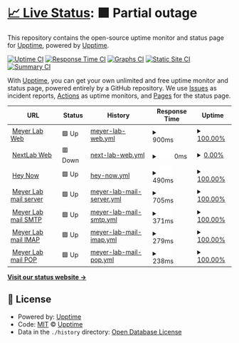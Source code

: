 # [📈 Live Status](https://demo.upptime.js.org): <!--live status--> **🟧 Partial outage**

This repository contains the open-source uptime monitor and status page for [Upptime](https://upptime.js.org), powered by [Upptime](https://github.com/upptime/upptime).

[![Uptime CI](https://github.com/upptime/upptime/workflows/Uptime%20CI/badge.svg)](https://github.com/upptime/upptime/actions?query=workflow%3A%22Uptime+CI%22)
[![Response Time CI](https://github.com/upptime/upptime/workflows/Response%20Time%20CI/badge.svg)](https://github.com/upptime/upptime/actions?query=workflow%3A%22Response+Time+CI%22)
[![Graphs CI](https://github.com/upptime/upptime/workflows/Graphs%20CI/badge.svg)](https://github.com/upptime/upptime/actions?query=workflow%3A%22Graphs+CI%22)
[![Static Site CI](https://github.com/upptime/upptime/workflows/Static%20Site%20CI/badge.svg)](https://github.com/upptime/upptime/actions?query=workflow%3A%22Static+Site+CI%22)
[![Summary CI](https://github.com/upptime/upptime/workflows/Summary%20CI/badge.svg)](https://github.com/upptime/upptime/actions?query=workflow%3A%22Summary+CI%22)

With [Upptime](https://upptime.js.org), you can get your own unlimited and free uptime monitor and status page, powered entirely by a GitHub repository. We use [Issues](https://github.com/upptime/upptime/issues) as incident reports, [Actions](https://github.com/upptime/upptime/actions) as uptime monitors, and [Pages](https://demo.upptime.js.org) for the status page.

<!--start: status pages-->
<!-- This summary is generated by Upptime (https://github.com/upptime/upptime) -->
<!-- Do not edit this manually, your changes will be overwritten -->
<!-- prettier-ignore -->
| URL | Status | History | Response Time | Uptime |
| --- | ------ | ------- | ------------- | ------ |
| <img alt="" src="https://icons.duckduckgo.com/ip3/null.ico" height="13"> [Meyer Lab Web](www.meyerlab.com.py) | 🟩 Up | [meyer-lab-web.yml](https://github.com/informaticaMeyerlab/statusPageMeyerLab/commits/HEAD/history/meyer-lab-web.yml) | <details><summary><img alt="Response time graph" src="./graphs/meyer-lab-web/response-time-week.png" height="20"> 900ms</summary><br><a href="https://demo.upptime.js.org/history/meyer-lab-web"><img alt="Response time 941" src="https://img.shields.io/endpoint?url=https%3A%2F%2Fraw.githubusercontent.com%2FinformaticaMeyerlab%2FstatusPageMeyerLab%2FHEAD%2Fapi%2Fmeyer-lab-web%2Fresponse-time.json"></a><br><a href="https://demo.upptime.js.org/history/meyer-lab-web"><img alt="24-hour response time 1282" src="https://img.shields.io/endpoint?url=https%3A%2F%2Fraw.githubusercontent.com%2FinformaticaMeyerlab%2FstatusPageMeyerLab%2FHEAD%2Fapi%2Fmeyer-lab-web%2Fresponse-time-day.json"></a><br><a href="https://demo.upptime.js.org/history/meyer-lab-web"><img alt="7-day response time 900" src="https://img.shields.io/endpoint?url=https%3A%2F%2Fraw.githubusercontent.com%2FinformaticaMeyerlab%2FstatusPageMeyerLab%2FHEAD%2Fapi%2Fmeyer-lab-web%2Fresponse-time-week.json"></a><br><a href="https://demo.upptime.js.org/history/meyer-lab-web"><img alt="30-day response time 712" src="https://img.shields.io/endpoint?url=https%3A%2F%2Fraw.githubusercontent.com%2FinformaticaMeyerlab%2FstatusPageMeyerLab%2FHEAD%2Fapi%2Fmeyer-lab-web%2Fresponse-time-month.json"></a><br><a href="https://demo.upptime.js.org/history/meyer-lab-web"><img alt="1-year response time 951" src="https://img.shields.io/endpoint?url=https%3A%2F%2Fraw.githubusercontent.com%2FinformaticaMeyerlab%2FstatusPageMeyerLab%2FHEAD%2Fapi%2Fmeyer-lab-web%2Fresponse-time-year.json"></a></details> | <details><summary><a href="https://demo.upptime.js.org/history/meyer-lab-web">100.00%</a></summary><a href="https://demo.upptime.js.org/history/meyer-lab-web"><img alt="All-time uptime 82.15%" src="https://img.shields.io/endpoint?url=https%3A%2F%2Fraw.githubusercontent.com%2FinformaticaMeyerlab%2FstatusPageMeyerLab%2FHEAD%2Fapi%2Fmeyer-lab-web%2Fuptime.json"></a><br><a href="https://demo.upptime.js.org/history/meyer-lab-web"><img alt="24-hour uptime 100.00%" src="https://img.shields.io/endpoint?url=https%3A%2F%2Fraw.githubusercontent.com%2FinformaticaMeyerlab%2FstatusPageMeyerLab%2FHEAD%2Fapi%2Fmeyer-lab-web%2Fuptime-day.json"></a><br><a href="https://demo.upptime.js.org/history/meyer-lab-web"><img alt="7-day uptime 100.00%" src="https://img.shields.io/endpoint?url=https%3A%2F%2Fraw.githubusercontent.com%2FinformaticaMeyerlab%2FstatusPageMeyerLab%2FHEAD%2Fapi%2Fmeyer-lab-web%2Fuptime-week.json"></a><br><a href="https://demo.upptime.js.org/history/meyer-lab-web"><img alt="30-day uptime 99.86%" src="https://img.shields.io/endpoint?url=https%3A%2F%2Fraw.githubusercontent.com%2FinformaticaMeyerlab%2FstatusPageMeyerLab%2FHEAD%2Fapi%2Fmeyer-lab-web%2Fuptime-month.json"></a><br><a href="https://demo.upptime.js.org/history/meyer-lab-web"><img alt="1-year uptime 81.60%" src="https://img.shields.io/endpoint?url=https%3A%2F%2Fraw.githubusercontent.com%2FinformaticaMeyerlab%2FstatusPageMeyerLab%2FHEAD%2Fapi%2Fmeyer-lab-web%2Fuptime-year.json"></a></details>
| <img alt="" src="https://icons.duckduckgo.com/ip3/8081.ico" height="13"> [NextLab Web](190.104.179.198:8081) | 🟥 Down | [next-lab-web.yml](https://github.com/informaticaMeyerlab/statusPageMeyerLab/commits/HEAD/history/next-lab-web.yml) | <details><summary><img alt="Response time graph" src="./graphs/next-lab-web/response-time-week.png" height="20"> 0ms</summary><br><a href="https://demo.upptime.js.org/history/next-lab-web"><img alt="Response time 448" src="https://img.shields.io/endpoint?url=https%3A%2F%2Fraw.githubusercontent.com%2FinformaticaMeyerlab%2FstatusPageMeyerLab%2FHEAD%2Fapi%2Fnext-lab-web%2Fresponse-time.json"></a><br><a href="https://demo.upptime.js.org/history/next-lab-web"><img alt="24-hour response time 0" src="https://img.shields.io/endpoint?url=https%3A%2F%2Fraw.githubusercontent.com%2FinformaticaMeyerlab%2FstatusPageMeyerLab%2FHEAD%2Fapi%2Fnext-lab-web%2Fresponse-time-day.json"></a><br><a href="https://demo.upptime.js.org/history/next-lab-web"><img alt="7-day response time 0" src="https://img.shields.io/endpoint?url=https%3A%2F%2Fraw.githubusercontent.com%2FinformaticaMeyerlab%2FstatusPageMeyerLab%2FHEAD%2Fapi%2Fnext-lab-web%2Fresponse-time-week.json"></a><br><a href="https://demo.upptime.js.org/history/next-lab-web"><img alt="30-day response time 0" src="https://img.shields.io/endpoint?url=https%3A%2F%2Fraw.githubusercontent.com%2FinformaticaMeyerlab%2FstatusPageMeyerLab%2FHEAD%2Fapi%2Fnext-lab-web%2Fresponse-time-month.json"></a><br><a href="https://demo.upptime.js.org/history/next-lab-web"><img alt="1-year response time 445" src="https://img.shields.io/endpoint?url=https%3A%2F%2Fraw.githubusercontent.com%2FinformaticaMeyerlab%2FstatusPageMeyerLab%2FHEAD%2Fapi%2Fnext-lab-web%2Fresponse-time-year.json"></a></details> | <details><summary><a href="https://demo.upptime.js.org/history/next-lab-web">0.00%</a></summary><a href="https://demo.upptime.js.org/history/next-lab-web"><img alt="All-time uptime 53.29%" src="https://img.shields.io/endpoint?url=https%3A%2F%2Fraw.githubusercontent.com%2FinformaticaMeyerlab%2FstatusPageMeyerLab%2FHEAD%2Fapi%2Fnext-lab-web%2Fuptime.json"></a><br><a href="https://demo.upptime.js.org/history/next-lab-web"><img alt="24-hour uptime 0.00%" src="https://img.shields.io/endpoint?url=https%3A%2F%2Fraw.githubusercontent.com%2FinformaticaMeyerlab%2FstatusPageMeyerLab%2FHEAD%2Fapi%2Fnext-lab-web%2Fuptime-day.json"></a><br><a href="https://demo.upptime.js.org/history/next-lab-web"><img alt="7-day uptime 0.00%" src="https://img.shields.io/endpoint?url=https%3A%2F%2Fraw.githubusercontent.com%2FinformaticaMeyerlab%2FstatusPageMeyerLab%2FHEAD%2Fapi%2Fnext-lab-web%2Fuptime-week.json"></a><br><a href="https://demo.upptime.js.org/history/next-lab-web"><img alt="30-day uptime 1.38%" src="https://img.shields.io/endpoint?url=https%3A%2F%2Fraw.githubusercontent.com%2FinformaticaMeyerlab%2FstatusPageMeyerLab%2FHEAD%2Fapi%2Fnext-lab-web%2Fuptime-month.json"></a><br><a href="https://demo.upptime.js.org/history/next-lab-web"><img alt="1-year uptime 52.48%" src="https://img.shields.io/endpoint?url=https%3A%2F%2Fraw.githubusercontent.com%2FinformaticaMeyerlab%2FstatusPageMeyerLab%2FHEAD%2Fapi%2Fnext-lab-web%2Fuptime-year.json"></a></details>
| <img alt="" src="https://icons.duckduckgo.com/ip3/null.ico" height="13"> [Hey Now](web.heynow.com.uy) | 🟩 Up | [hey-now.yml](https://github.com/informaticaMeyerlab/statusPageMeyerLab/commits/HEAD/history/hey-now.yml) | <details><summary><img alt="Response time graph" src="./graphs/hey-now/response-time-week.png" height="20"> 490ms</summary><br><a href="https://demo.upptime.js.org/history/hey-now"><img alt="Response time 394" src="https://img.shields.io/endpoint?url=https%3A%2F%2Fraw.githubusercontent.com%2FinformaticaMeyerlab%2FstatusPageMeyerLab%2FHEAD%2Fapi%2Fhey-now%2Fresponse-time.json"></a><br><a href="https://demo.upptime.js.org/history/hey-now"><img alt="24-hour response time 265" src="https://img.shields.io/endpoint?url=https%3A%2F%2Fraw.githubusercontent.com%2FinformaticaMeyerlab%2FstatusPageMeyerLab%2FHEAD%2Fapi%2Fhey-now%2Fresponse-time-day.json"></a><br><a href="https://demo.upptime.js.org/history/hey-now"><img alt="7-day response time 490" src="https://img.shields.io/endpoint?url=https%3A%2F%2Fraw.githubusercontent.com%2FinformaticaMeyerlab%2FstatusPageMeyerLab%2FHEAD%2Fapi%2Fhey-now%2Fresponse-time-week.json"></a><br><a href="https://demo.upptime.js.org/history/hey-now"><img alt="30-day response time 473" src="https://img.shields.io/endpoint?url=https%3A%2F%2Fraw.githubusercontent.com%2FinformaticaMeyerlab%2FstatusPageMeyerLab%2FHEAD%2Fapi%2Fhey-now%2Fresponse-time-month.json"></a><br><a href="https://demo.upptime.js.org/history/hey-now"><img alt="1-year response time 394" src="https://img.shields.io/endpoint?url=https%3A%2F%2Fraw.githubusercontent.com%2FinformaticaMeyerlab%2FstatusPageMeyerLab%2FHEAD%2Fapi%2Fhey-now%2Fresponse-time-year.json"></a></details> | <details><summary><a href="https://demo.upptime.js.org/history/hey-now">100.00%</a></summary><a href="https://demo.upptime.js.org/history/hey-now"><img alt="All-time uptime 99.90%" src="https://img.shields.io/endpoint?url=https%3A%2F%2Fraw.githubusercontent.com%2FinformaticaMeyerlab%2FstatusPageMeyerLab%2FHEAD%2Fapi%2Fhey-now%2Fuptime.json"></a><br><a href="https://demo.upptime.js.org/history/hey-now"><img alt="24-hour uptime 100.00%" src="https://img.shields.io/endpoint?url=https%3A%2F%2Fraw.githubusercontent.com%2FinformaticaMeyerlab%2FstatusPageMeyerLab%2FHEAD%2Fapi%2Fhey-now%2Fuptime-day.json"></a><br><a href="https://demo.upptime.js.org/history/hey-now"><img alt="7-day uptime 100.00%" src="https://img.shields.io/endpoint?url=https%3A%2F%2Fraw.githubusercontent.com%2FinformaticaMeyerlab%2FstatusPageMeyerLab%2FHEAD%2Fapi%2Fhey-now%2Fuptime-week.json"></a><br><a href="https://demo.upptime.js.org/history/hey-now"><img alt="30-day uptime 100.00%" src="https://img.shields.io/endpoint?url=https%3A%2F%2Fraw.githubusercontent.com%2FinformaticaMeyerlab%2FstatusPageMeyerLab%2FHEAD%2Fapi%2Fhey-now%2Fuptime-month.json"></a><br><a href="https://demo.upptime.js.org/history/hey-now"><img alt="1-year uptime 99.90%" src="https://img.shields.io/endpoint?url=https%3A%2F%2Fraw.githubusercontent.com%2FinformaticaMeyerlab%2FstatusPageMeyerLab%2FHEAD%2Fapi%2Fhey-now%2Fuptime-year.json"></a></details>
| <img alt="" src="https://icons.duckduckgo.com/ip3/null.ico" height="13"> [Meyer Lab mail server](vps-1397470-x.dattaweb.com) | 🟩 Up | [meyer-lab-mail-server.yml](https://github.com/informaticaMeyerlab/statusPageMeyerLab/commits/HEAD/history/meyer-lab-mail-server.yml) | <details><summary><img alt="Response time graph" src="./graphs/meyer-lab-mail-server/response-time-week.png" height="20"> 705ms</summary><br><a href="https://demo.upptime.js.org/history/meyer-lab-mail-server"><img alt="Response time 636" src="https://img.shields.io/endpoint?url=https%3A%2F%2Fraw.githubusercontent.com%2FinformaticaMeyerlab%2FstatusPageMeyerLab%2FHEAD%2Fapi%2Fmeyer-lab-mail-server%2Fresponse-time.json"></a><br><a href="https://demo.upptime.js.org/history/meyer-lab-mail-server"><img alt="24-hour response time 733" src="https://img.shields.io/endpoint?url=https%3A%2F%2Fraw.githubusercontent.com%2FinformaticaMeyerlab%2FstatusPageMeyerLab%2FHEAD%2Fapi%2Fmeyer-lab-mail-server%2Fresponse-time-day.json"></a><br><a href="https://demo.upptime.js.org/history/meyer-lab-mail-server"><img alt="7-day response time 705" src="https://img.shields.io/endpoint?url=https%3A%2F%2Fraw.githubusercontent.com%2FinformaticaMeyerlab%2FstatusPageMeyerLab%2FHEAD%2Fapi%2Fmeyer-lab-mail-server%2Fresponse-time-week.json"></a><br><a href="https://demo.upptime.js.org/history/meyer-lab-mail-server"><img alt="30-day response time 635" src="https://img.shields.io/endpoint?url=https%3A%2F%2Fraw.githubusercontent.com%2FinformaticaMeyerlab%2FstatusPageMeyerLab%2FHEAD%2Fapi%2Fmeyer-lab-mail-server%2Fresponse-time-month.json"></a><br><a href="https://demo.upptime.js.org/history/meyer-lab-mail-server"><img alt="1-year response time 637" src="https://img.shields.io/endpoint?url=https%3A%2F%2Fraw.githubusercontent.com%2FinformaticaMeyerlab%2FstatusPageMeyerLab%2FHEAD%2Fapi%2Fmeyer-lab-mail-server%2Fresponse-time-year.json"></a></details> | <details><summary><a href="https://demo.upptime.js.org/history/meyer-lab-mail-server">100.00%</a></summary><a href="https://demo.upptime.js.org/history/meyer-lab-mail-server"><img alt="All-time uptime 99.82%" src="https://img.shields.io/endpoint?url=https%3A%2F%2Fraw.githubusercontent.com%2FinformaticaMeyerlab%2FstatusPageMeyerLab%2FHEAD%2Fapi%2Fmeyer-lab-mail-server%2Fuptime.json"></a><br><a href="https://demo.upptime.js.org/history/meyer-lab-mail-server"><img alt="24-hour uptime 100.00%" src="https://img.shields.io/endpoint?url=https%3A%2F%2Fraw.githubusercontent.com%2FinformaticaMeyerlab%2FstatusPageMeyerLab%2FHEAD%2Fapi%2Fmeyer-lab-mail-server%2Fuptime-day.json"></a><br><a href="https://demo.upptime.js.org/history/meyer-lab-mail-server"><img alt="7-day uptime 100.00%" src="https://img.shields.io/endpoint?url=https%3A%2F%2Fraw.githubusercontent.com%2FinformaticaMeyerlab%2FstatusPageMeyerLab%2FHEAD%2Fapi%2Fmeyer-lab-mail-server%2Fuptime-week.json"></a><br><a href="https://demo.upptime.js.org/history/meyer-lab-mail-server"><img alt="30-day uptime 100.00%" src="https://img.shields.io/endpoint?url=https%3A%2F%2Fraw.githubusercontent.com%2FinformaticaMeyerlab%2FstatusPageMeyerLab%2FHEAD%2Fapi%2Fmeyer-lab-mail-server%2Fuptime-month.json"></a><br><a href="https://demo.upptime.js.org/history/meyer-lab-mail-server"><img alt="1-year uptime 99.82%" src="https://img.shields.io/endpoint?url=https%3A%2F%2Fraw.githubusercontent.com%2FinformaticaMeyerlab%2FstatusPageMeyerLab%2FHEAD%2Fapi%2Fmeyer-lab-mail-server%2Fuptime-year.json"></a></details>
| <img alt="" src="https://icons.duckduckgo.com/ip3/null.ico" height="13"> [Meyer Lab mail SMTP](vps-1397470-x.dattaweb.com) | 🟩 Up | [meyer-lab-mail-smtp.yml](https://github.com/informaticaMeyerlab/statusPageMeyerLab/commits/HEAD/history/meyer-lab-mail-smtp.yml) | <details><summary><img alt="Response time graph" src="./graphs/meyer-lab-mail-smtp/response-time-week.png" height="20"> 371ms</summary><br><a href="https://demo.upptime.js.org/history/meyer-lab-mail-smtp"><img alt="Response time 296" src="https://img.shields.io/endpoint?url=https%3A%2F%2Fraw.githubusercontent.com%2FinformaticaMeyerlab%2FstatusPageMeyerLab%2FHEAD%2Fapi%2Fmeyer-lab-mail-smtp%2Fresponse-time.json"></a><br><a href="https://demo.upptime.js.org/history/meyer-lab-mail-smtp"><img alt="24-hour response time 304" src="https://img.shields.io/endpoint?url=https%3A%2F%2Fraw.githubusercontent.com%2FinformaticaMeyerlab%2FstatusPageMeyerLab%2FHEAD%2Fapi%2Fmeyer-lab-mail-smtp%2Fresponse-time-day.json"></a><br><a href="https://demo.upptime.js.org/history/meyer-lab-mail-smtp"><img alt="7-day response time 371" src="https://img.shields.io/endpoint?url=https%3A%2F%2Fraw.githubusercontent.com%2FinformaticaMeyerlab%2FstatusPageMeyerLab%2FHEAD%2Fapi%2Fmeyer-lab-mail-smtp%2Fresponse-time-week.json"></a><br><a href="https://demo.upptime.js.org/history/meyer-lab-mail-smtp"><img alt="30-day response time 340" src="https://img.shields.io/endpoint?url=https%3A%2F%2Fraw.githubusercontent.com%2FinformaticaMeyerlab%2FstatusPageMeyerLab%2FHEAD%2Fapi%2Fmeyer-lab-mail-smtp%2Fresponse-time-month.json"></a><br><a href="https://demo.upptime.js.org/history/meyer-lab-mail-smtp"><img alt="1-year response time 299" src="https://img.shields.io/endpoint?url=https%3A%2F%2Fraw.githubusercontent.com%2FinformaticaMeyerlab%2FstatusPageMeyerLab%2FHEAD%2Fapi%2Fmeyer-lab-mail-smtp%2Fresponse-time-year.json"></a></details> | <details><summary><a href="https://demo.upptime.js.org/history/meyer-lab-mail-smtp">100.00%</a></summary><a href="https://demo.upptime.js.org/history/meyer-lab-mail-smtp"><img alt="All-time uptime 99.94%" src="https://img.shields.io/endpoint?url=https%3A%2F%2Fraw.githubusercontent.com%2FinformaticaMeyerlab%2FstatusPageMeyerLab%2FHEAD%2Fapi%2Fmeyer-lab-mail-smtp%2Fuptime.json"></a><br><a href="https://demo.upptime.js.org/history/meyer-lab-mail-smtp"><img alt="24-hour uptime 100.00%" src="https://img.shields.io/endpoint?url=https%3A%2F%2Fraw.githubusercontent.com%2FinformaticaMeyerlab%2FstatusPageMeyerLab%2FHEAD%2Fapi%2Fmeyer-lab-mail-smtp%2Fuptime-day.json"></a><br><a href="https://demo.upptime.js.org/history/meyer-lab-mail-smtp"><img alt="7-day uptime 100.00%" src="https://img.shields.io/endpoint?url=https%3A%2F%2Fraw.githubusercontent.com%2FinformaticaMeyerlab%2FstatusPageMeyerLab%2FHEAD%2Fapi%2Fmeyer-lab-mail-smtp%2Fuptime-week.json"></a><br><a href="https://demo.upptime.js.org/history/meyer-lab-mail-smtp"><img alt="30-day uptime 99.94%" src="https://img.shields.io/endpoint?url=https%3A%2F%2Fraw.githubusercontent.com%2FinformaticaMeyerlab%2FstatusPageMeyerLab%2FHEAD%2Fapi%2Fmeyer-lab-mail-smtp%2Fuptime-month.json"></a><br><a href="https://demo.upptime.js.org/history/meyer-lab-mail-smtp"><img alt="1-year uptime 99.94%" src="https://img.shields.io/endpoint?url=https%3A%2F%2Fraw.githubusercontent.com%2FinformaticaMeyerlab%2FstatusPageMeyerLab%2FHEAD%2Fapi%2Fmeyer-lab-mail-smtp%2Fuptime-year.json"></a></details>
| <img alt="" src="https://icons.duckduckgo.com/ip3/null.ico" height="13"> [Meyer Lab mail IMAP](vps-1397470-x.dattaweb.com) | 🟩 Up | [meyer-lab-mail-imap.yml](https://github.com/informaticaMeyerlab/statusPageMeyerLab/commits/HEAD/history/meyer-lab-mail-imap.yml) | <details><summary><img alt="Response time graph" src="./graphs/meyer-lab-mail-imap/response-time-week.png" height="20"> 279ms</summary><br><a href="https://demo.upptime.js.org/history/meyer-lab-mail-imap"><img alt="Response time 262" src="https://img.shields.io/endpoint?url=https%3A%2F%2Fraw.githubusercontent.com%2FinformaticaMeyerlab%2FstatusPageMeyerLab%2FHEAD%2Fapi%2Fmeyer-lab-mail-imap%2Fresponse-time.json"></a><br><a href="https://demo.upptime.js.org/history/meyer-lab-mail-imap"><img alt="24-hour response time 181" src="https://img.shields.io/endpoint?url=https%3A%2F%2Fraw.githubusercontent.com%2FinformaticaMeyerlab%2FstatusPageMeyerLab%2FHEAD%2Fapi%2Fmeyer-lab-mail-imap%2Fresponse-time-day.json"></a><br><a href="https://demo.upptime.js.org/history/meyer-lab-mail-imap"><img alt="7-day response time 279" src="https://img.shields.io/endpoint?url=https%3A%2F%2Fraw.githubusercontent.com%2FinformaticaMeyerlab%2FstatusPageMeyerLab%2FHEAD%2Fapi%2Fmeyer-lab-mail-imap%2Fresponse-time-week.json"></a><br><a href="https://demo.upptime.js.org/history/meyer-lab-mail-imap"><img alt="30-day response time 290" src="https://img.shields.io/endpoint?url=https%3A%2F%2Fraw.githubusercontent.com%2FinformaticaMeyerlab%2FstatusPageMeyerLab%2FHEAD%2Fapi%2Fmeyer-lab-mail-imap%2Fresponse-time-month.json"></a><br><a href="https://demo.upptime.js.org/history/meyer-lab-mail-imap"><img alt="1-year response time 264" src="https://img.shields.io/endpoint?url=https%3A%2F%2Fraw.githubusercontent.com%2FinformaticaMeyerlab%2FstatusPageMeyerLab%2FHEAD%2Fapi%2Fmeyer-lab-mail-imap%2Fresponse-time-year.json"></a></details> | <details><summary><a href="https://demo.upptime.js.org/history/meyer-lab-mail-imap">100.00%</a></summary><a href="https://demo.upptime.js.org/history/meyer-lab-mail-imap"><img alt="All-time uptime 99.96%" src="https://img.shields.io/endpoint?url=https%3A%2F%2Fraw.githubusercontent.com%2FinformaticaMeyerlab%2FstatusPageMeyerLab%2FHEAD%2Fapi%2Fmeyer-lab-mail-imap%2Fuptime.json"></a><br><a href="https://demo.upptime.js.org/history/meyer-lab-mail-imap"><img alt="24-hour uptime 100.00%" src="https://img.shields.io/endpoint?url=https%3A%2F%2Fraw.githubusercontent.com%2FinformaticaMeyerlab%2FstatusPageMeyerLab%2FHEAD%2Fapi%2Fmeyer-lab-mail-imap%2Fuptime-day.json"></a><br><a href="https://demo.upptime.js.org/history/meyer-lab-mail-imap"><img alt="7-day uptime 100.00%" src="https://img.shields.io/endpoint?url=https%3A%2F%2Fraw.githubusercontent.com%2FinformaticaMeyerlab%2FstatusPageMeyerLab%2FHEAD%2Fapi%2Fmeyer-lab-mail-imap%2Fuptime-week.json"></a><br><a href="https://demo.upptime.js.org/history/meyer-lab-mail-imap"><img alt="30-day uptime 100.00%" src="https://img.shields.io/endpoint?url=https%3A%2F%2Fraw.githubusercontent.com%2FinformaticaMeyerlab%2FstatusPageMeyerLab%2FHEAD%2Fapi%2Fmeyer-lab-mail-imap%2Fuptime-month.json"></a><br><a href="https://demo.upptime.js.org/history/meyer-lab-mail-imap"><img alt="1-year uptime 99.96%" src="https://img.shields.io/endpoint?url=https%3A%2F%2Fraw.githubusercontent.com%2FinformaticaMeyerlab%2FstatusPageMeyerLab%2FHEAD%2Fapi%2Fmeyer-lab-mail-imap%2Fuptime-year.json"></a></details>
| <img alt="" src="https://icons.duckduckgo.com/ip3/null.ico" height="13"> [Meyer Lab mail POP](vps-1397470-x.dattaweb.com) | 🟩 Up | [meyer-lab-mail-pop.yml](https://github.com/informaticaMeyerlab/statusPageMeyerLab/commits/HEAD/history/meyer-lab-mail-pop.yml) | <details><summary><img alt="Response time graph" src="./graphs/meyer-lab-mail-pop/response-time-week.png" height="20"> 238ms</summary><br><a href="https://demo.upptime.js.org/history/meyer-lab-mail-pop"><img alt="Response time 234" src="https://img.shields.io/endpoint?url=https%3A%2F%2Fraw.githubusercontent.com%2FinformaticaMeyerlab%2FstatusPageMeyerLab%2FHEAD%2Fapi%2Fmeyer-lab-mail-pop%2Fresponse-time.json"></a><br><a href="https://demo.upptime.js.org/history/meyer-lab-mail-pop"><img alt="24-hour response time 216" src="https://img.shields.io/endpoint?url=https%3A%2F%2Fraw.githubusercontent.com%2FinformaticaMeyerlab%2FstatusPageMeyerLab%2FHEAD%2Fapi%2Fmeyer-lab-mail-pop%2Fresponse-time-day.json"></a><br><a href="https://demo.upptime.js.org/history/meyer-lab-mail-pop"><img alt="7-day response time 238" src="https://img.shields.io/endpoint?url=https%3A%2F%2Fraw.githubusercontent.com%2FinformaticaMeyerlab%2FstatusPageMeyerLab%2FHEAD%2Fapi%2Fmeyer-lab-mail-pop%2Fresponse-time-week.json"></a><br><a href="https://demo.upptime.js.org/history/meyer-lab-mail-pop"><img alt="30-day response time 258" src="https://img.shields.io/endpoint?url=https%3A%2F%2Fraw.githubusercontent.com%2FinformaticaMeyerlab%2FstatusPageMeyerLab%2FHEAD%2Fapi%2Fmeyer-lab-mail-pop%2Fresponse-time-month.json"></a><br><a href="https://demo.upptime.js.org/history/meyer-lab-mail-pop"><img alt="1-year response time 235" src="https://img.shields.io/endpoint?url=https%3A%2F%2Fraw.githubusercontent.com%2FinformaticaMeyerlab%2FstatusPageMeyerLab%2FHEAD%2Fapi%2Fmeyer-lab-mail-pop%2Fresponse-time-year.json"></a></details> | <details><summary><a href="https://demo.upptime.js.org/history/meyer-lab-mail-pop">100.00%</a></summary><a href="https://demo.upptime.js.org/history/meyer-lab-mail-pop"><img alt="All-time uptime 99.97%" src="https://img.shields.io/endpoint?url=https%3A%2F%2Fraw.githubusercontent.com%2FinformaticaMeyerlab%2FstatusPageMeyerLab%2FHEAD%2Fapi%2Fmeyer-lab-mail-pop%2Fuptime.json"></a><br><a href="https://demo.upptime.js.org/history/meyer-lab-mail-pop"><img alt="24-hour uptime 100.00%" src="https://img.shields.io/endpoint?url=https%3A%2F%2Fraw.githubusercontent.com%2FinformaticaMeyerlab%2FstatusPageMeyerLab%2FHEAD%2Fapi%2Fmeyer-lab-mail-pop%2Fuptime-day.json"></a><br><a href="https://demo.upptime.js.org/history/meyer-lab-mail-pop"><img alt="7-day uptime 100.00%" src="https://img.shields.io/endpoint?url=https%3A%2F%2Fraw.githubusercontent.com%2FinformaticaMeyerlab%2FstatusPageMeyerLab%2FHEAD%2Fapi%2Fmeyer-lab-mail-pop%2Fuptime-week.json"></a><br><a href="https://demo.upptime.js.org/history/meyer-lab-mail-pop"><img alt="30-day uptime 100.00%" src="https://img.shields.io/endpoint?url=https%3A%2F%2Fraw.githubusercontent.com%2FinformaticaMeyerlab%2FstatusPageMeyerLab%2FHEAD%2Fapi%2Fmeyer-lab-mail-pop%2Fuptime-month.json"></a><br><a href="https://demo.upptime.js.org/history/meyer-lab-mail-pop"><img alt="1-year uptime 99.97%" src="https://img.shields.io/endpoint?url=https%3A%2F%2Fraw.githubusercontent.com%2FinformaticaMeyerlab%2FstatusPageMeyerLab%2FHEAD%2Fapi%2Fmeyer-lab-mail-pop%2Fuptime-year.json"></a></details>

<!--end: status pages-->

[**Visit our status website →**](https://demo.upptime.js.org)

## 📄 License

- Powered by: [Upptime](https://github.com/upptime/upptime)
- Code: [MIT](./LICENSE) © [Upptime](https://upptime.js.org)
- Data in the `./history` directory: [Open Database License](https://opendatacommons.org/licenses/odbl/1-0/)
